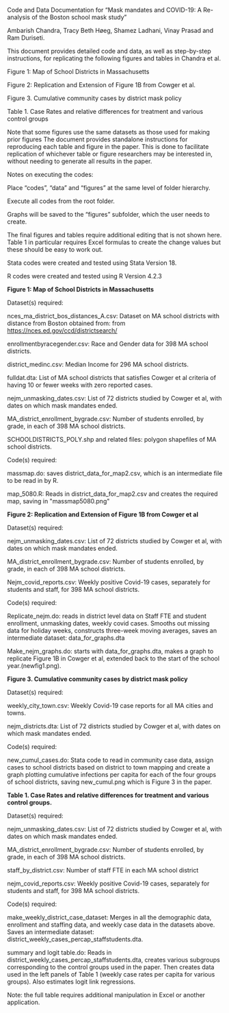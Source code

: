 Code and Data Documentation for “Mask mandates and COVID-19: A Re-analysis of the Boston school mask study”

Ambarish Chandra, Tracy Beth Høeg, Shamez Ladhani, Vinay Prasad and Ram Duriseti.

This document provides detailed code and data, as well as step-by-step instructions, for replicating the following figures and tables in Chandra et al.

Figure 1: Map of School Districts in Massachusetts

Figure 2: Replication and Extension of Figure 1B from Cowger et al.

Figure 3. Cumulative community cases by district mask policy


Table 1. Case Rates and relative differences for treatment and various control groups

Note that some figures use the same datasets as those used for making prior figures  The document provides standalone instructions for reproducing each table and figure in the paper. This is done to facilitate replication of whichever table or figure researchers may be interested in, without needing to generate all results in the paper.

Notes on executing the codes:

Place “codes”, “data” and “figures” at the same level of folder hierarchy.

Execute all codes from the root folder.

Graphs will be saved to the “figures” subfolder, which the user needs to create.

The final figures and tables require additional editing that is not shown here. Table 1 in particular requires Excel formulas to create the change values but these should be easy to work out. 

Stata codes were created and tested using Stata Version 18.

R codes were created and tested using R Version 4.2.3


**Figure 1: Map of School Districts in Massachusetts**

Dataset(s) required:

nces_ma_district_bos_distances_A.csv: Dataset on MA school districts with distance from Boston obtained from: from https://nces.ed.gov/ccd/districtsearch/

enrollmentbyracegender.csv: Race and Gender data for 398 MA school districts.

district_medinc.csv: Median Income for 296 MA school districts.

fulldat.dta: List of MA school districts that satisfies Cowger et al criteria of having 10 or fewer weeks with zero reported cases. 

nejm_unmasking_dates.csv: List of 72 districts studied by Cowger et al, with dates on which mask mandates ended.

MA_district_enrollment_bygrade.csv: Number of students enrolled, by grade, in each of 398 MA school districts.

SCHOOLDISTRICTS_POLY.shp and related files: polygon shapefiles of MA school districts.

Code(s) required:

massmap.do: saves district_data_for_map2.csv, which is an intermediate file to be read in by R.

map_5080.R: Reads in district_data_for_map2.csv and creates the required map, saving in "massmap5080.png"


**Figure 2: Replication and Extension of Figure 1B from Cowger et al**

Dataset(s) required:

nejm_unmasking_dates.csv: List of 72 districts studied by Cowger et al, with dates on which mask mandates ended.

MA_district_enrollment_bygrade.csv: Number of students enrolled, by grade, in each of 398 MA school districts.

Nejm_covid_reports.csv: Weekly positive Covid-19 cases, separately for students and staff, for 398 MA school districts.


Code(s) required:

Replicate_nejm.do: reads in district level data on Staff FTE and student enrollment, unmasking dates, weekly covid cases. Smooths out missing data for holiday weeks, constructs three-week moving averages, saves an intermediate dataset: data_for_graphs.dta

Make_nejm_graphs.do: starts with data_for_graphs.dta, makes a graph to replicate Figure 1B in Cowger et al, extended back to the start of the school year.(newfig1.png). 


**Figure 3. Cumulative community cases by district mask policy**

Dataset(s) required: 

weekly_city_town.csv: Weekly Covid-19 case reports for all MA cities and towns. 

nejm_districts.dta: List of 72 districts studied by Cowger et al, with dates on which mask mandates ended.

Code(s) required: 

new_cumul_cases.do: Stata code to read in community case data, assign cases to school districts based on district to town mapping and create a graph plotting cumulative infections per capita for each of the four groups of school districts, saving new_cumul.png which is Figure 3 in the paper.


**Table 1. Case Rates and relative differences for treatment and various control groups.**


Dataset(s) required:

nejm_unmasking_dates.csv: List of 72 districts studied by Cowger et al, with dates on which mask mandates ended.

MA_district_enrollment_bygrade.csv: Number of students enrolled, by grade, in each of 398 MA school districts.

staff_by_district.csv: Number of staff FTE in each MA school district

nejm_covid_reports.csv: Weekly positive Covid-19 cases, separately for students and staff, for 398 MA school districts.

Code(s) required:

make_weekly_district_case_dataset: Merges in all the demographic data, enrollment and staffing data, and weekly case data in the datasets above. Saves an intermediate dataset: district_weekly_cases_percap_staffstudents.dta.

summary and logit table.do: Reads in district_weekly_cases_percap_staffstudents.dta, creates various subgroups corresponding to the control groups used in the paper. Then creates data used in the left panels of Table 1 (weekly case rates per capita for various groups). Also estimates logit link regressions.

Note: the full table requires additional manipulation in Excel or another application.
